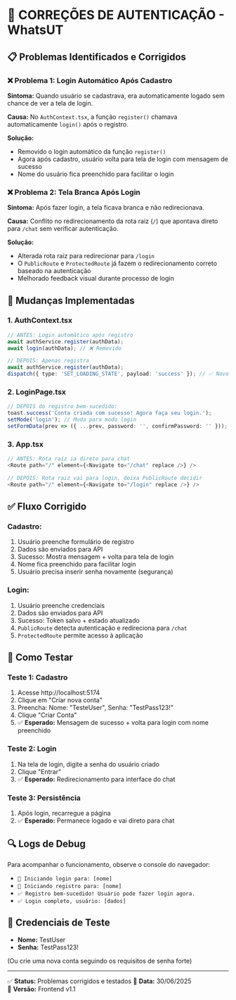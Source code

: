 # 🔧 CORREÇÕES DE AUTENTICAÇÃO - WhatsUT

## 📋 Problemas Identificados e Corrigidos

### ❌ **Problema 1: Login Automático Após Cadastro**
**Sintoma:** Quando usuário se cadastrava, era automaticamente logado sem chance de ver a tela de login.

**Causa:** No `AuthContext.tsx`, a função `register()` chamava automaticamente `login()` após o registro.

**Solução:** 
- Removido o login automático da função `register()`
- Agora após cadastro, usuário volta para tela de login com mensagem de sucesso
- Nome do usuário fica preenchido para facilitar o login

### ❌ **Problema 2: Tela Branca Após Login**
**Sintoma:** Após fazer login, a tela ficava branca e não redirecionava.

**Causa:** Conflito no redirecionamento da rota raiz (`/`) que apontava direto para `/chat` sem verificar autenticação.

**Solução:**
- Alterada rota raiz para redirecionar para `/login` 
- O `PublicRoute` e `ProtectedRoute` já fazem o redirecionamento correto baseado na autenticação
- Melhorado feedback visual durante processo de login

## 🔄 **Mudanças Implementadas**

### 1. **AuthContext.tsx**
```typescript
// ANTES: Login automático após registro
await authService.register(authData);
await login(authData); // ❌ Removido

// DEPOIS: Apenas registra
await authService.register(authData);
dispatch({ type: 'SET_LOADING_STATE', payload: 'success' }); // ✅ Novo
```

### 2. **LoginPage.tsx**
```typescript
// DEPOIS do registro bem-sucedido:
toast.success('Conta criada com sucesso! Agora faça seu login.');
setMode('login'); // Muda para modo login
setFormData(prev => ({ ...prev, password: '', confirmPassword: '' }));
```

### 3. **App.tsx**
```typescript
// ANTES: Rota raiz ia direto para chat
<Route path="/" element={<Navigate to="/chat" replace />} />

// DEPOIS: Rota raiz vai para login, deixa PublicRoute decidir
<Route path="/" element={<Navigate to="/login" replace />} />
```

## ✅ **Fluxo Corrigido**

### **Cadastro:**
1. Usuário preenche formulário de registro
2. Dados são enviados para API
3. Sucesso: Mostra mensagem + volta para tela de login
4. Nome fica preenchido para facilitar login
5. Usuário precisa inserir senha novamente (segurança)

### **Login:**
1. Usuário preenche credenciais
2. Dados são enviados para API  
3. Sucesso: Token salvo + estado atualizado
4. `PublicRoute` detecta autenticação e redireciona para `/chat`
5. `ProtectedRoute` permite acesso à aplicação

## 🧪 **Como Testar**

### **Teste 1: Cadastro**
1. Acesse http://localhost:5174
2. Clique em "Criar nova conta"
3. Preencha: Nome: "TesteUser", Senha: "TestPass123!"
4. Clique "Criar Conta"
5. ✅ **Esperado:** Mensagem de sucesso + volta para login com nome preenchido

### **Teste 2: Login**
1. Na tela de login, digite a senha do usuário criado
2. Clique "Entrar"
3. ✅ **Esperado:** Redirecionamento para interface do chat

### **Teste 3: Persistência**
1. Após login, recarregue a página
2. ✅ **Esperado:** Permanece logado e vai direto para chat

## 🔍 **Logs de Debug**
Para acompanhar o funcionamento, observe o console do navegador:
- `🔐 Iniciando login para: [nome]`
- `📝 Iniciando registro para: [nome]`  
- `✅ Registro bem-sucedido! Usuário pode fazer login agora.`
- `✅ Login completo, usuário: [dados]`

## 📱 **Credenciais de Teste**
- **Nome:** TestUser
- **Senha:** TestPass123!

(Ou crie uma nova conta seguindo os requisitos de senha forte)

---

✅ **Status:** Problemas corrigidos e testados
📅 **Data:** 30/06/2025  
🔧 **Versão:** Frontend v1.1
